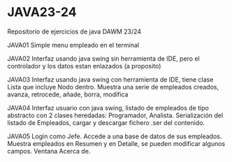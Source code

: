 # JAVA23-24
Repositorio de ejercicios de java DAWM 23/24

JAVA01
Simple menu empleado en el terminal

JAVA02
Interfaz usando java swing sin herramienta de IDE, pero el controlador y los datos estan enlazados (a proposito)

JAVA03
Interfaz usando java swing con herramienta de IDE, tiene clase Lista que incluye Nodo dentro.
Muestra una serie de empleados creados, avanza, retrocede, añade, borra, modifica

JAVA04
Interfaz usuario con java swing, listado de empleados de tipo abstracto con 2 clases heredadas: Programador, Analista.
Serialización del listado de Empleados, cargar y descargar fichero .ser del contenido.

JAVA05
Login como Jefe. Accede a una base de datos de sus empleados.
Muestra empleados en Resumen y en Detalle, se pueden modificar algunos campos.
Ventana Acerca de.
